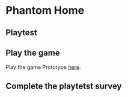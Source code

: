 # Phantom Home
## Playtest

## Play the game

Play the game Prototype [here](https://mluckhurst.github.io/IASC-1P04/prototype/PhantomHome_Prototype.html).

## Complete the playtetst survey

